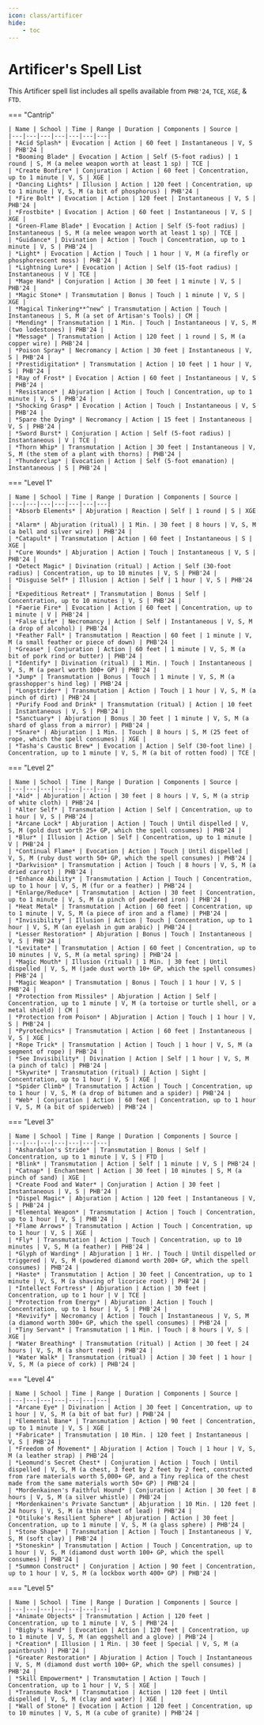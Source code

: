 ```yaml
---
icon: class/artificer
hide:
    - toc
---
```


# Artificer's Spell List

This Artificer spell list includes all spells available from `PHB'24`, `TCE`, `XGE`, & `FTD`.

=== "Cantrip"

    | Name | School | Time | Range | Duration | Components | Source |
    |---|---|---|---|---|---|---|
    | *Acid Splash* | Evocation | Action | 60 feet | Instantaneous | V, S | PHB'24 |
    | *Booming Blade* | Evocation | Action | Self (5-foot radius) | 1 round | S, M (a melee weapon worth at least 1 sp) | TCE |
    | *Create Bonfire* | Conjuration | Action | 60 feet | Concentration, up to 1 minute | V, S | XGE |
    | *Dancing Lights* | Illusion | Action | 120 feet | Concentration, up to 1 minute | V, S, M (a bit of phosphorus) | PHB'24 |
    | *Fire Bolt* | Evocation | Action | 120 feet | Instantaneous | V, S | PHB'24 |
    | *Frostbite* | Evocation | Action | 60 feet | Instantaneous | V, S | XGE |
    | *Green-Flame Blade* | Evocation | Action | Self (5-foot radius) | Instantaneous | S, M (a melee weapon worth at least 1 sp) | TCE |
    | *Guidance* | Divination | Action | Touch | Concentration, up to 1 minute | V, S | PHB'24 |
    | *Light* | Evocation | Action | Touch | 1 hour | V, M (a firefly or phosphorescent moss) | PHB'24 |
    | *Lightning Lure* | Evocation | Action | Self (15-foot radius) | Instantaneous | V | TCE |
    | *Mage Hand* | Conjuration | Action | 30 feet | 1 minute | V, S | PHB'24 |
    | *Magic Stone* | Transmutation | Bonus | Touch | 1 minute | V, S | XGE |
    | *Magical Tinkering**^new^ | Transmutation | Action | Touch | Instantaneous | S, M (a set of Artisan's Tools) | CM |
    | *Mending* | Transmutation | 1 Min. | Touch | Instantaneous | V, S, M (two lodestones) | PHB'24 |
    | *Message* | Transmutation | Action | 120 feet | 1 round | S, M (a copper wire) | PHB'24 |
    | *Poison Spray* | Necromancy | Action | 30 feet | Instantaneous | V, S | PHB'24 |
    | *Prestidigitation* | Transmutation | Action | 10 feet | 1 hour | V, S | PHB'24 |
    | *Ray of Frost* | Evocation | Action | 60 feet | Instantaneous | V, S | PHB'24 |
    | *Resistance* | Abjuration | Action | Touch | Concentration, up to 1 minute | V, S | PHB'24 |
    | *Shocking Grasp* | Evocation | Action | Touch | Instantaneous | V, S | PHB'24 |
    | *Spare the Dying* | Necromancy | Action | 15 feet | Instantaneous | V, S | PHB'24 |
    | *Sword Burst* | Conjuration | Action | Self (5-foot radius) | Instantaneous | V | TCE |
    | *Thorn Whip* | Transmutation | Action | 30 feet | Instantaneous | V, S, M (the stem of a plant with thorns) | PHB'24 |
    | *Thunderclap* | Evocation | Action | Self (5-foot emanation) | Instantaneous | S | PHB'24 |

=== "Level 1"

    | Name | School | Time | Range | Duration | Components | Source |
    |---|---|---|---|---|---|---|
    | *Absorb Elements* | Abjuration | Reaction | Self | 1 round | S | XGE |
    | *Alarm* | Abjuration (ritual) | 1 Min. | 30 feet | 8 hours | V, S, M (a bell and silver wire) | PHB'24 |
    | *Catapult* | Transmutation | Action | 60 feet | Instantaneous | S | XGE |
    | *Cure Wounds* | Abjuration | Action | Touch | Instantaneous | V, S | PHB'24 |
    | *Detect Magic* | Divination (ritual) | Action | Self (30-foot radius) | Concentration, up to 10 minutes | V, S | PHB'24 |
    | *Disguise Self* | Illusion | Action | Self | 1 hour | V, S | PHB'24 |
    | *Expeditious Retreat* | Transmutation | Bonus | Self | Concentration, up to 10 minutes | V, S | PHB'24 |
    | *Faerie Fire* | Evocation | Action | 60 feet | Concentration, up to 1 minute | V | PHB'24 |
    | *False Life* | Necromancy | Action | Self | Instantaneous | V, S, M (a drop of alcohol) | PHB'24 |
    | *Feather Fall* | Transmutation | Reaction | 60 feet | 1 minute | V, M (a small feather or piece of down) | PHB'24 |
    | *Grease* | Conjuration | Action | 60 feet | 1 minute | V, S, M (a bit of pork rind or butter) | PHB'24 |
    | *Identify* | Divination (ritual) | 1 Min. | Touch | Instantaneous | V, S, M (a pearl worth 100+ GP) | PHB'24 |
    | *Jump* | Transmutation | Bonus | Touch | 1 minute | V, S, M (a grasshopper's hind leg) | PHB'24 |
    | *Longstrider* | Transmutation | Action | Touch | 1 hour | V, S, M (a pinch of dirt) | PHB'24 |
    | *Purify Food and Drink* | Transmutation (ritual) | Action | 10 feet | Instantaneous | V, S | PHB'24 |
    | *Sanctuary* | Abjuration | Bonus | 30 feet | 1 minute | V, S, M (a shard of glass from a mirror) | PHB'24 |
    | *Snare* | Abjuration | 1 Min. | Touch | 8 hours | S, M (25 feet of rope, which the spell consumes) | XGE |
    | *Tasha's Caustic Brew* | Evocation | Action | Self (30-foot line) | Concentration, up to 1 minute | V, S, M (a bit of rotten food) | TCE |

=== "Level 2"

    | Name | School | Time | Range | Duration | Components | Source |
    |---|---|---|---|---|---|---|
    | *Aid* | Abjuration | Action | 30 feet | 8 hours | V, S, M (a strip of white cloth) | PHB'24 |
    | *Alter Self* | Transmutation | Action | Self | Concentration, up to 1 hour | V, S | PHB'24 |
    | *Arcane Lock* | Abjuration | Action | Touch | Until dispelled | V, S, M (gold dust worth 25+ GP, which the spell consumes) | PHB'24 |
    | *Blur* | Illusion | Action | Self | Concentration, up to 1 minute | V | PHB'24 |
    | *Continual Flame* | Evocation | Action | Touch | Until dispelled | V, S, M (ruby dust worth 50+ GP, which the spell consumes) | PHB'24 |
    | *Darkvision* | Transmutation | Action | Touch | 8 hours | V, S, M (a dried carrot) | PHB'24 |
    | *Enhance Ability* | Transmutation | Action | Touch | Concentration, up to 1 hour | V, S, M (fur or a feather) | PHB'24 |
    | *Enlarge/Reduce* | Transmutation | Action | 30 feet | Concentration, up to 1 minute | V, S, M (a pinch of powdered iron) | PHB'24 |
    | *Heat Metal* | Transmutation | Action | 60 feet | Concentration, up to 1 minute | V, S, M (a piece of iron and a flame) | PHB'24 |
    | *Invisibility* | Illusion | Action | Touch | Concentration, up to 1 hour | V, S, M (an eyelash in gum arabic) | PHB'24 |
    | *Lesser Restoration* | Abjuration | Bonus | Touch | Instantaneous | V, S | PHB'24 |
    | *Levitate* | Transmutation | Action | 60 feet | Concentration, up to 10 minutes | V, S, M (a metal spring) | PHB'24 |
    | *Magic Mouth* | Illusion (ritual) | 1 Min. | 30 feet | Until dispelled | V, S, M (jade dust worth 10+ GP, which the spell consumes) | PHB'24 |
    | *Magic Weapon* | Transmutation | Bonus | Touch | 1 hour | V, S | PHB'24 |
    | *Protection from Missiles* | Abjuration | Action | Self | Concentration, up to 1 minute | V, M (a tortoise or turtle shell, or a metal shield) | CM |
    | *Protection from Poison* | Abjuration | Action | Touch | 1 hour | V, S | PHB'24 |
    | *Pyrotechnics* | Transmutation | Action | 60 feet | Instantaneous | V, S | XGE |
    | *Rope Trick* | Transmutation | Action | Touch | 1 hour | V, S, M (a segment of rope) | PHB'24 |
    | *See Invisibility* | Divination | Action | Self | 1 hour | V, S, M (a pinch of talc) | PHB'24 |
    | *Skywrite* | Transmutation (ritual) | Action | Sight | Concentration, up to 1 hour | V, S | XGE |
    | *Spider Climb* | Transmutation | Action | Touch | Concentration, up to 1 hour | V, S, M (a drop of bitumen and a spider) | PHB'24 |
    | *Web* | Conjuration | Action | 60 feet | Concentration, up to 1 hour | V, S, M (a bit of spiderweb) | PHB'24 |

=== "Level 3"

    | Name | School | Time | Range | Duration | Components | Source |
    |---|---|---|---|---|---|---|
    | *Ashardalon's Stride* | Transmutation | Bonus | Self | Concentration, up to 1 minute | V, S | FTD |
    | *Blink* | Transmutation | Action | Self | 1 minute | V, S | PHB'24 |
    | *Catnap* | Enchantment | Action | 30 feet | 10 minutes | S, M (a pinch of sand) | XGE |
    | *Create Food and Water* | Conjuration | Action | 30 feet | Instantaneous | V, S | PHB'24 |
    | *Dispel Magic* | Abjuration | Action | 120 feet | Instantaneous | V, S | PHB'24 |
    | *Elemental Weapon* | Transmutation | Action | Touch | Concentration, up to 1 hour | V, S | PHB'24 |
    | *Flame Arrows* | Transmutation | Action | Touch | Concentration, up to 1 hour | V, S | XGE |
    | *Fly* | Transmutation | Action | Touch | Concentration, up to 10 minutes | V, S, M (a feather) | PHB'24 |
    | *Glyph of Warding* | Abjuration | 1 Hr. | Touch | Until dispelled or triggered | V, S, M (powdered diamond worth 200+ GP, which the spell consumes) | PHB'24 |
    | *Haste* | Transmutation | Action | 30 feet | Concentration, up to 1 minute | V, S, M (a shaving of licorice root) | PHB'24 |
    | *Intellect Fortress* | Abjuration | Action | 30 feet | Concentration, up to 1 hour | V | TCE |
    | *Protection from Energy* | Abjuration | Action | Touch | Concentration, up to 1 hour | V, S | PHB'24 |
    | *Revivify* | Necromancy | Action | Touch | Instantaneous | V, S, M (a diamond worth 300+ GP, which the spell consumes) | PHB'24 |
    | *Tiny Servant* | Transmutation | 1 Min. | Touch | 8 hours | V, S | XGE |
    | *Water Breathing* | Transmutation (ritual) | Action | 30 feet | 24 hours | V, S, M (a short reed) | PHB'24 |
    | *Water Walk* | Transmutation (ritual) | Action | 30 feet | 1 hour | V, S, M (a piece of cork) | PHB'24 |

=== "Level 4"

    | Name | School | Time | Range | Duration | Components | Source |
    |---|---|---|---|---|---|---|
    | *Arcane Eye* | Divination | Action | 30 feet | Concentration, up to 1 hour | V, S, M (a bit of bat fur) | PHB'24 |
    | *Elemental Bane* | Transmutation | Action | 90 feet | Concentration, up to 1 minute | V, S | XGE |
    | *Fabricate* | Transmutation | 10 Min. | 120 feet | Instantaneous | V, S | PHB'24 |
    | *Freedom of Movement* | Abjuration | Action | Touch | 1 hour | V, S, M (a leather strap) | PHB'24 |
    | *Leomund's Secret Chest* | Conjuration | Action | Touch | Until dispelled | V, S, M (a chest, 3 feet by 2 feet by 2 feet, constructed from rare materials worth 5,000+ GP, and a Tiny replica of the chest made from the same materials worth 50+ GP) | PHB'24 |
    | *Mordenkainen's Faithful Hound* | Conjuration | Action | 30 feet | 8 hours | V, S, M (a silver whistle) | PHB'24 |
    | *Mordenkainen's Private Sanctum* | Abjuration | 10 Min. | 120 feet | 24 hours | V, S, M (a thin sheet of lead) | PHB'24 |
    | *Otiluke's Resilient Sphere* | Abjuration | Action | 30 feet | Concentration, up to 1 minute | V, S, M (a glass sphere) | PHB'24 |
    | *Stone Shape* | Transmutation | Action | Touch | Instantaneous | V, S, M (soft clay) | PHB'24 |
    | *Stoneskin* | Transmutation | Action | Touch | Concentration, up to 1 hour | V, S, M (diamond dust worth 100+ GP, which the spell consumes) | PHB'24 |
    | *Summon Construct* | Conjuration | Action | 90 feet | Concentration, up to 1 hour | V, S, M (a lockbox worth 400+ GP) | PHB'24 |

=== "Level 5"

    | Name | School | Time | Range | Duration | Components | Source |
    |---|---|---|---|---|---|---|
    | *Animate Objects* | Transmutation | Action | 120 feet | Concentration, up to 1 minute | V, S | PHB'24 |
    | *Bigby's Hand* | Evocation | Action | 120 feet | Concentration, up to 1 minute | V, S, M (an eggshell and a glove) | PHB'24 |
    | *Creation* | Illusion | 1 Min. | 30 feet | Special | V, S, M (a paintbrush) | PHB'24 |
    | *Greater Restoration* | Abjuration | Action | Touch | Instantaneous | V, S, M (diamond dust worth 100+ GP, which the spell consumes) | PHB'24 |
    | *Skill Empowerment* | Transmutation | Action | Touch | Concentration, up to 1 hour | V, S | XGE |
    | *Transmute Rock* | Transmutation | Action | 120 feet | Until dispelled | V, S, M (clay and water) | XGE |
    | *Wall of Stone* | Evocation | Action | 120 feet | Concentration, up to 10 minutes | V, S, M (a cube of granite) | PHB'24 |
